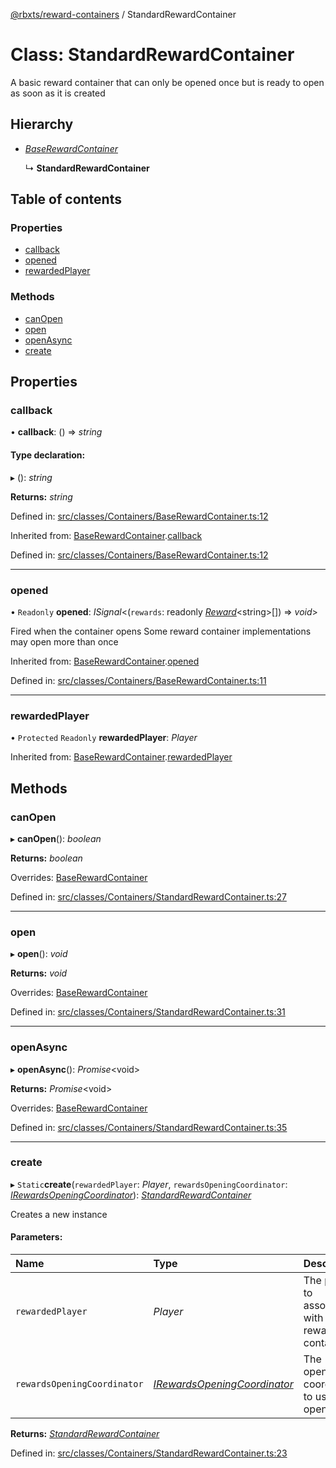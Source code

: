 [@rbxts/reward-containers](../README.md) / StandardRewardContainer

# Class: StandardRewardContainer

A basic reward container that can only be opened once but is ready to open as soon as it is created

## Hierarchy

* [*BaseRewardContainer*](baserewardcontainer.md)

  ↳ **StandardRewardContainer**

## Table of contents

### Properties

- [callback](standardrewardcontainer.md#callback)
- [opened](standardrewardcontainer.md#opened)
- [rewardedPlayer](standardrewardcontainer.md#rewardedplayer)

### Methods

- [canOpen](standardrewardcontainer.md#canopen)
- [open](standardrewardcontainer.md#open)
- [openAsync](standardrewardcontainer.md#openasync)
- [create](standardrewardcontainer.md#create)

## Properties

### callback

• **callback**: () => *string*

#### Type declaration:

▸ (): *string*

**Returns:** *string*

Defined in: [src/classes/Containers/BaseRewardContainer.ts:12](https://github.com/Bytebit-Org/roblox-RewardContainers/blob/19b2d3b/src/classes/Containers/BaseRewardContainer.ts#L12)

Inherited from: [BaseRewardContainer](baserewardcontainer.md).[callback](baserewardcontainer.md#callback)

Defined in: [src/classes/Containers/BaseRewardContainer.ts:12](https://github.com/Bytebit-Org/roblox-RewardContainers/blob/19b2d3b/src/classes/Containers/BaseRewardContainer.ts#L12)

___

### opened

• `Readonly` **opened**: *ISignal*<(`rewards`: readonly [*Reward*](../README.md#reward)<string\>[]) => *void*\>

Fired when the container opens
Some reward container implementations may open more than once

Inherited from: [BaseRewardContainer](baserewardcontainer.md).[opened](baserewardcontainer.md#opened)

Defined in: [src/classes/Containers/BaseRewardContainer.ts:11](https://github.com/Bytebit-Org/roblox-RewardContainers/blob/19b2d3b/src/classes/Containers/BaseRewardContainer.ts#L11)

___

### rewardedPlayer

• `Protected` `Readonly` **rewardedPlayer**: *Player*

Inherited from: [BaseRewardContainer](baserewardcontainer.md).[rewardedPlayer](baserewardcontainer.md#rewardedplayer)

## Methods

### canOpen

▸ **canOpen**(): *boolean*

**Returns:** *boolean*

Overrides: [BaseRewardContainer](baserewardcontainer.md)

Defined in: [src/classes/Containers/StandardRewardContainer.ts:27](https://github.com/Bytebit-Org/roblox-RewardContainers/blob/19b2d3b/src/classes/Containers/StandardRewardContainer.ts#L27)

___

### open

▸ **open**(): *void*

**Returns:** *void*

Overrides: [BaseRewardContainer](baserewardcontainer.md)

Defined in: [src/classes/Containers/StandardRewardContainer.ts:31](https://github.com/Bytebit-Org/roblox-RewardContainers/blob/19b2d3b/src/classes/Containers/StandardRewardContainer.ts#L31)

___

### openAsync

▸ **openAsync**(): *Promise*<void\>

**Returns:** *Promise*<void\>

Overrides: [BaseRewardContainer](baserewardcontainer.md)

Defined in: [src/classes/Containers/StandardRewardContainer.ts:35](https://github.com/Bytebit-Org/roblox-RewardContainers/blob/19b2d3b/src/classes/Containers/StandardRewardContainer.ts#L35)

___

### create

▸ `Static`**create**(`rewardedPlayer`: *Player*, `rewardsOpeningCoordinator`: [*IRewardsOpeningCoordinator*](../interfaces/irewardsopeningcoordinator.md)): [*StandardRewardContainer*](standardrewardcontainer.md)

Creates a new instance

#### Parameters:

Name | Type | Description |
:------ | :------ | :------ |
`rewardedPlayer` | *Player* | The player to associate with the reward container   |
`rewardsOpeningCoordinator` | [*IRewardsOpeningCoordinator*](../interfaces/irewardsopeningcoordinator.md) | The opening coordinator to use upon opening    |

**Returns:** [*StandardRewardContainer*](standardrewardcontainer.md)

Defined in: [src/classes/Containers/StandardRewardContainer.ts:23](https://github.com/Bytebit-Org/roblox-RewardContainers/blob/19b2d3b/src/classes/Containers/StandardRewardContainer.ts#L23)
